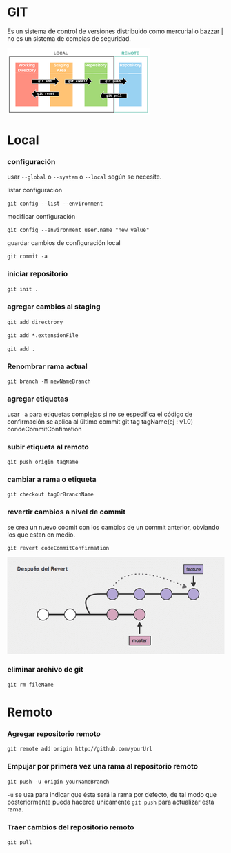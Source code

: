 # GIT
Es un sistema de control de versiones distribuido como mercurial o bazzar | no es un sistema de compias de seguridad.

<img src="./img/gitGraphic.png" alt="no img"/>

# Local

### configuración
usar `--global` o `--system` o `--local` según se necesite. 

listar configuracion

    git config --list --environment

modificar configuración

    git config --environment user.name "new value"

guardar cambios de configuración local

    git commit -a

### iniciar repositorio
    git init .

### agregar cambios al staging
``git add directrory``

``git add *.extensionFile``

``git add .``

### Renombrar rama actual 
    git branch -M newNameBranch

### agregar etiquetas
usar `-a` para etiquetas complejas
si no se especifica el código de confirmación se aplica al último commit
    git tag tagName(ej : v1.0) condeCommitConfimation

### subir etiqueta al remoto
    git push origin tagName

### cambiar a rama o etiqueta
    git checkout tagOrBranchName

### revertir cambios a nivel de commit
se crea un nuevo coomit con los cambios de un commit anterior, obviando los que estan en medio.

    git revert codeCommitConfirmation 
<img src="./img/revert.png" alt="no img"/>

### eliminar archivo de git
    git rm fileName

# Remoto

### Agregar repositorio remoto
    git remote add origin http://github.com/yourUrl

### Empujar por primera vez una rama al repositorio remoto
    git push -u origin yourNameBranch

`-u` se usa para indicar que ésta será la rama por defecto, de tal modo que posteriormente pueda hacerce 
únicamente `git push` para actualizar esta rama.

### Traer cambios del repositorio remoto 
    git pull